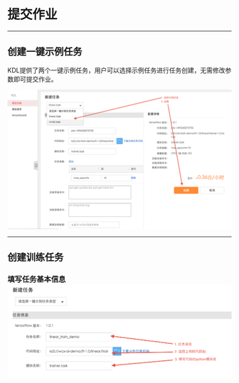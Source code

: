 # 提交作业

---

## 创建一键示例任务

KDL提供了两个一键示例任务，用户可以选择示例任务进行任务创建，无需修改参数即可提交作业。

![](/assets/create_example.png)

---

## 创建训练任务

### 填写任务基本信息![](/assets/create_linear_job.png)



